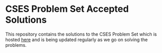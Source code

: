 
# CSES Problem Set Accepted Solutions

This repository contains the solutions to the CSES Problem Set which is hosted [here](cses.fi) and is being updated regularly as we go on solving the problems.

